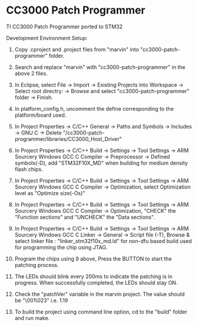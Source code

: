 CC3000 Patch Programmer
=======================

TI CC3000 Patch Programmer ported to STM32

Development Environment Setup:

1. Copy .cproject and .project files from "marvin" into "cc3000-patch-programmer" folder.

2. Search and replace "marvin" with "cc3000-patch-programmer" in the above 2 files.

3. In Eclipse, select File -> Import -> Existing Projects into Workspace -> Select root directry: -> Browse and select "cc3000-patch-programmer" folder -> Finish.

4. In platform_config.h, uncomment the define corresponding to the platform/board used.

5. In Project Properties -> C/C++ General -> Paths and Symbols -> Includes -> GNU C -> Delete "/cc3000-patch-programmer/libraries/CC3000_Host_Driver"

6. In Project Properties -> C/C++ Build -> Settings -> Tool Settings -> ARM Sourcery Windows GCC C Compiler -> Preprocessor -> Defined symbols(-D), add "STM32F10X_MD" when building for medium density flash chips.

7. In Project Properties -> C/C++ Build -> Settings -> Tool Settings -> ARM Sourcery Windows GCC C Compiler -> Optimization, select Optimization level as "Optimize size(-Os)"

8. In Project Properties -> C/C++ Build -> Settings -> Tool Settings -> ARM Sourcery Windows GCC C Compiler -> Optimization, "CHECK" the "Function sections" and "UNCHECK" the "Data sections".

9. In Project Properties -> C/C++ Build -> Settings -> Tool Settings -> ARM Sourcery Windows GCC C Linker -> General -> Script file (-T), Browse & select linker file : "linker_stm32f10x_md.ld" for non-dfu based build used for programming the chip using JTAG.

10. Program the chips using 9 above, Press the BUTTON to start the patching process.

11. The LEDs should blink every 200ms to indicate the patching is in progress. When successfully completed, the LEDs should stay ON.

12. Check the "patchVer" variable in the marvin project. The value should be "\001\023" i.e. 1.19

13. To build the project using command line option, cd to the "build" folder and run make.
